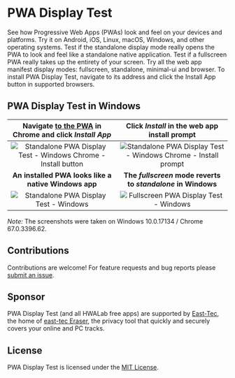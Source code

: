 # PWA Display Test
See how Progressive Web Apps (PWAs) look and feel on your devices and platforms. Try it on Android, iOS, Linux, macOS, Windows, and other operating systems. Test if the standalone display mode really opens the PWA to look and feel like a standalone native application. Test if a fullscreen PWA really takes up the entirety of your screen. Try all the web app manifest display modes: fullscreen, standalone, minimal-ui and browser. To install PWA Display Test, navigate to its address and click the Install App button in supported browsers.

## PWA Display Test in Windows

| Navigate [to the PWA](https://pwadtest.hwalab.com/standalone/) in Chrome and click _Install App_ | Click _Install_ in the web app install prompt |
| :---: | :---: |
| ![Standalone PWA Display Test - Windows Chrome - Install button](https://github.com/hwalab-developer/repo-assets/blob/master/pwadisplaytest/readme/standalone-pwa-windows-chrome-install-button.png?raw=true) | ![Standalone PWA Display Test - Windows Chrome - Install prompt](https://github.com/hwalab-developer/repo-assets/blob/master/pwadisplaytest/readme/standalone-pwa-windows-chrome-install-prompt.png?raw=true) |
| **An installed PWA looks like a native Windows app** | **The _fullscreen_ mode reverts to _standalone_ in Windows** |
| ![Standalone PWA Display Test - Windows](https://github.com/hwalab-developer/repo-assets/blob/master/pwadisplaytest/readme/standalone-pwa-windows-chrome.png?raw=true) | ![Fullscreen PWA Display Test - Windows](https://github.com/hwalab-developer/repo-assets/blob/master/pwadisplaytest/readme/fullscreen-pwa-windows-chrome.png?raw=true) |

_Note:_ The screenshots were taken on Windows 10.0.17134 / Chrome 67.0.3396.62.

## Contributions

Contributions are welcome! For feature requests and bug reports please [submit an issue](https://github.com/hwalab-developer/PWADisplayTest/issues).

## Sponsor

PWA Display Test (and all HWALab free apps) are supported by [East-Tec](http://www.east-tec.com), the home of [east-tec Eraser](http://www.east-tec.com/eraser/), the privacy tool that quickly and securely covers your online and PC tracks.

## License

PWA Display Test is licensed under the [MIT License](LICENSE).
